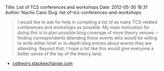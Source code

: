 Title: List of TCS conferences and workshops
Date: 2012-05-30 18:31
Author: Nacho Cano
Slug: list-of-tcs-conferences-and-workshops

> I would like to ask for help in compiling a list of as many
> TCS-related conferences and workshops as possible. My main motivation
> for doing this is to plan possible blog coverage of more theory venues
> -- finding correspondents attending these events who would be willing
> to write either brief or in-depth blog entries about events they are
> attending. Beyond that, I hope a list like this would give everyone a
> better sense of the lay of the theory land.

- [cstheory.stackexchange.com][]

  [cstheory.stackexchange.com]: http://cstheory.stackexchange.com/questions/7900/list-of-tcs-conferences-and-workshops/7901#7901
    "List of TCS conferences and workshops"
